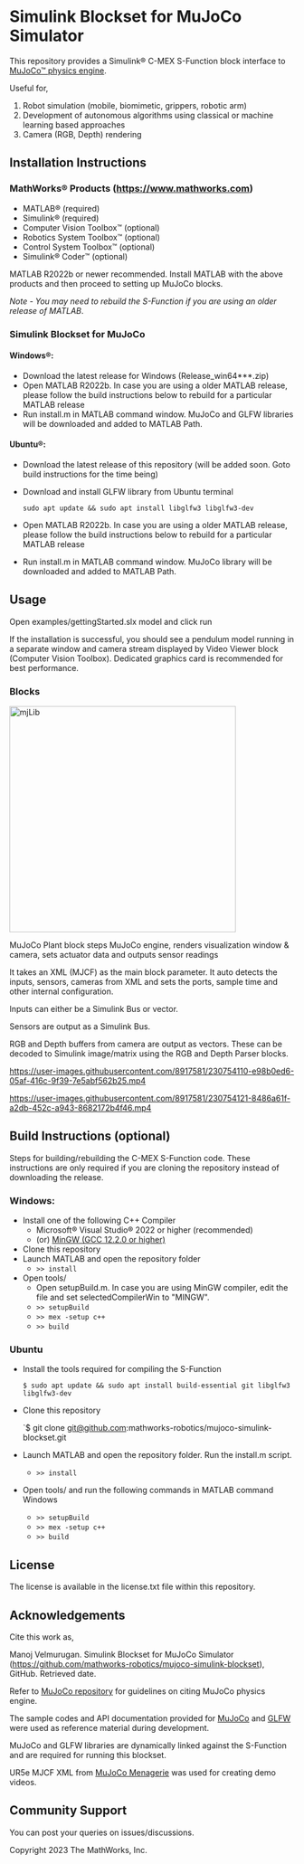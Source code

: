 # Simulink Blockset for MuJoCo Simulator 

This repository provides a Simulink&reg; C-MEX S-Function block interface to [MuJoCo&trade; physics engine](https://mujoco.org/).

<!--- [![View <File Exchange Title> on File Exchange](https://www.mathworks.com/matlabcentral/images/matlab-file-exchange.svg)](https://www.mathworks.com/matlabcentral/fileexchange/####-file-exchange-title)  --->

Useful for,
1. Robot simulation (mobile, biomimetic, grippers, robotic arm)
2. Development of autonomous algorithms using classical or machine learning based approaches
3. Camera (RGB, Depth) rendering

## Installation Instructions

### MathWorks&reg; Products (https://www.mathworks.com)

- MATLAB&reg; (required)
- Simulink&reg; (required)
- Computer Vision Toolbox&trade; (optional)
- Robotics System Toolbox&trade; (optional)
- Control System Toolbox&trade; (optional)
- Simulink&reg; Coder&trade; (optional)

MATLAB R2022b or newer recommended. Install MATLAB with the above products and then proceed to setting up MuJoCo blocks.

*Note - You may need to rebuild the S-Function if you are using an older release of MATLAB*.

### Simulink Blockset for MuJoCo

#### Windows&reg;:

- Download the latest release for Windows (Release_win64***.zip)
- Open MATLAB R2022b. In case you are using a older MATLAB release, please follow the build instructions below to rebuild for a particular MATLAB release
- Run install.m in MATLAB command window. MuJoCo and GLFW libraries will be downloaded and added to MATLAB Path.

#### Ubuntu&reg;:

- Download the latest release of this repository (will be added soon. Goto build instructions for the time being)
- Download and install GLFW library from Ubuntu terminal

    `sudo apt update && sudo apt install libglfw3 libglfw3-dev`
- Open MATLAB R2022b. In case you are using a older MATLAB release, please follow the build instructions below to rebuild for a particular MATLAB release
- Run install.m in MATLAB command window. MuJoCo library will be downloaded and added to MATLAB Path.

## Usage
Open examples/gettingStarted.slx model and click run 

If the installation is successful, you should see a pendulum model running in a separate window and camera stream displayed by Video Viewer block (Computer Vision Toolbox). Dedicated graphics card is recommended for best performance.

### Blocks
<img width="400" alt="mjLib" src="https://user-images.githubusercontent.com/8917581/230754094-908a0a52-2c5d-4e8e-bd82-d2dcc553a846.png">

MuJoCo Plant block steps MuJoCo engine, renders visualization window & camera, sets actuator data and outputs sensor readings

It takes an XML (MJCF) as the main block parameter. It auto detects the inputs, sensors, cameras from XML and sets the ports, sample time and other internal configuration.

Inputs can either be a Simulink Bus or vector.

Sensors are output as a Simulink Bus.

RGB and Depth buffers from camera are output as vectors. These can be decoded to Simulink image/matrix using the RGB and Depth Parser blocks.


https://user-images.githubusercontent.com/8917581/230754110-e98b0ed6-05af-416c-9f39-7e5abf562b25.mp4

https://user-images.githubusercontent.com/8917581/230754121-8486a61f-a2db-452c-a943-8682172b4f46.mp4


## Build Instructions (optional)

Steps for building/rebuilding the C-MEX S-Function code. These instructions are only required if you are cloning the repository instead of downloading the release.

### Windows:

- Install one of the following C++ Compiler
  - Microsoft&reg; Visual Studio&reg; 2022 or higher (recommended)
  - (or) [MinGW (GCC 12.2.0 or higher)](https://community.chocolatey.org/packages/mingw)
- Clone this repository
- Launch MATLAB and open the repository folder
    - `>> install`
- Open tools/ 
    - Open setupBuild.m. In case you are using MinGW compiler, edit the file and set selectedCompilerWin to "MINGW".
    - `>> setupBuild`
    - `>> mex -setup c++`
    - `>> build`

### Ubuntu

- Install the tools required for compiling the S-Function

    `$ sudo apt update && sudo apt install build-essential git libglfw3 libglfw3-dev `
- Clone this repository

    `$ git clone git@github.com:mathworks-robotics/mujoco-simulink-blockset.git
- Launch MATLAB and open the repository folder. Run the install.m script.
    - `>> install`
- Open tools/ and run the following commands in MATLAB command Windows
    - `>> setupBuild`
    - `>> mex -setup c++`
    - `>> build`


## License

The license is available in the license.txt file within this repository.

## Acknowledgements
Cite this work as,

Manoj Velmurugan.  Simulink Blockset for MuJoCo Simulator (https://github.com/mathworks-robotics/mujoco-simulink-blockset), GitHub. Retrieved date. 


Refer to [MuJoCo repository](https://github.com/deepmind/mujoco) for guidelines on citing MuJoCo physics engine.

The sample codes and API documentation provided for [MuJoCo](https://mujoco.readthedocs.io/en/latest/overview.html) and [GLFW](https://www.glfw.org/documentation) were used as reference material during development.

MuJoCo and GLFW libraries are dynamically linked against the S-Function and are required for running this blockset.

UR5e MJCF XML from [MuJoCo Menagerie](https://github.com/deepmind/mujoco_menagerie/tree/main/universal_robots_ur5e) was used for creating demo videos.

## Community Support

<!--- You can post your queries on the [MATLAB&reg; Central&trade; File Exchange](https://www.mathworks.com/matlabcentral/fileexchange/####-file-exchange-title) page. --->

You can post your queries on issues/discussions.

Copyright 2023 The MathWorks, Inc.

